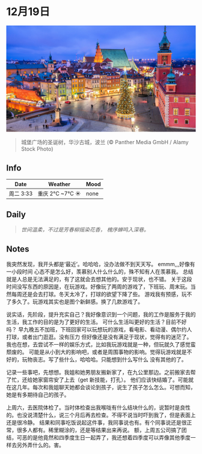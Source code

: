 # 12月19日

![19.jpg](log_Img/19.jpg)
>城堡广场的圣诞树，华沙古城，波兰 (© Panther Media GmbH / Alamy Stock Photo)

## Info

| Date    | Weather        | Mood |
|---------|----------------|------|
| 周二 3:33 | 重庆 2°C ~7°C  ☀ | none |

## Daily

> *世间温柔，不过是芳春柳摇染花香，
槐序蝉鸣入深巷。*


## Notes
<p>
 我突然发现，我开头都是‘最近’。哈哈哈，没办法做不到天天写。 emmm,,,好像有一小段时间 心态不是怎么好，羡慕别人什么什么的，殊不知有人在羡慕我。
 总结就是人总是无法满足的，有了这就会去想其他的。安于现状，也不错。  
关于这段时间没写东西的原因是，在玩游戏。好像玩了两周的游戏了，下班玩、周末玩。当然每周还是会去打球。冬天太冷了，打球的欲望下降了些。
游戏我有预感，玩不了多久了。玩游戏其实也是图个新鲜感。换了几款游戏了。  
</p>

<p>
 说实话，先阶段，提升充实自己？我好像意识到一个问题，我的工作是服务于我的生活，我工作的目的是为了更好的生活。
可什么生活叫更好的生活？目前不好吗？ 早九晚五不加班，下班回家可以玩想玩的游戏，看电影、看动漫、偶尔约人打球，或者出门逛逛。没有压力
但好像还是没有满足于现状，觉得有的迷茫了。我也在想，去尝试不一样的娱乐方式，比如我玩游戏就是一种，但玩就久了感觉蛮颓废的。   
可能是从小到大的影响吧，或者是周围事物的影响。觉得玩游戏就是不好的，玩物丧志。写了些什么，哈哈哈。只能想到什么写什么
没有其他的了。  
</p>
<p>
记录一些事吧，先想想。我姐和她男朋友搬新家了，在九公里那边。之前搬家去帮了忙，还给她家窗帘安了上去（get 新技能，打孔）。
 他们应该快结婚了。可能就在这几年。每次和我姐聊天她都会谈论到孩子，说生了孩子怎么怎么。可想而知，她是有多期待自己的孩子。
</p>
<p>
上周六，去医院体检了。当时体检查出我喉咙有什么结块什么的，说暂时是良性的。也没说清楚什么，说三个月后再去检查。不得不说当时吓到我了，但是表面上还是很冷静。
结果和同事吃饭说起这件事，我同事说也有。有个同事说还是很正常，很多人都有。稀里糊涂的，还是等结果出来再说。  
额，上周五公司搞了团结，可恶的是他竟然和四季度生日一起弄了，我还想着四季度可以弄像其他季度一样去另外弄什么的。害。</p>
